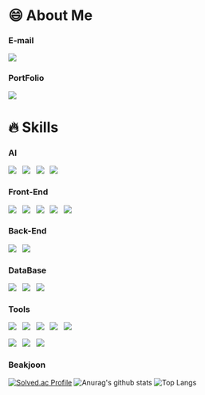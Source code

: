 # 😄 About Me

### E-mail
<p>
  <a href="mailto:zhfxms12@gmail.com" target="_blank">
    <img src="https://img.shields.io/badge/zhfxms12@gmail.com-red?style=for-the-badge&logo=gmail&logoColor=white"/>
  </a>
</p>

### PortFolio
<p>
  <a href="https://www.notion.so/d78ad1ac3ce54ba7b19f4c1e1ffeadec" target="_blank">
    <img src="https://img.shields.io/badge/PortFolio-6DB33F?style=for-the-badge&logo=notion&logoColor=black"/>
  </a>
</p>

# 🔥 Skills

### AI
<p>
  <img src="https://img.shields.io/badge/PyTorch-EE4C2C?style=flat&logo=pytorch&logoColor=white"/>&nbsp;&nbsp;
  <img src="https://img.shields.io/badge/Scikit Learn-F7931E?style=flat&logo=scikitlearn&logoColor=white"/>&nbsp;&nbsp;
  <img src="https://img.shields.io/badge/OpenCV-5C3EE8?style=flat&logo=opencv&logoColor=white"/>&nbsp;&nbsp;
  <img src="https://img.shields.io/badge/YOLO-00FFFF?style=flat&logo=yolo&logoColor=white"/>
</p>


### Front-End
<p>
  <img src="https://img.shields.io/badge/HTML5-E34F26?style=flat&logo=html5&logoColor=white"/>&nbsp;&nbsp;
    <img src="https://img.shields.io/badge/CSS3-1572B6?style=flat&logo=css3&logoColor=white"/>&nbsp;&nbsp;
  <img src="https://img.shields.io/badge/JavaScript-gray?style=flat&logo=JavaScript&logoColor=F7DF1E"/>&nbsp;&nbsp;
    <img src="https://img.shields.io/badge/React-white?style=flat&logo=React&logoColor=61DAFB"/>&nbsp;&nbsp;
  <img src="https://img.shields.io/badge/jQuery-f1d8d9?style=flat&logo=jquery&logoColor=4479A1"/>
</p>

### Back-End
<p>
    <img src="https://img.shields.io/badge/Node.js-c2c5c5?style=flat&logo=Node.js&logoColor=339933"/>&nbsp;&nbsp;
  <img src="https://img.shields.io/badge/FastAPI-009688?style=flat&logo=fastapi&logoColor=4479A1"/>&nbsp;&nbsp;
    
</p>

### DataBase
<p>
    <img src="https://img.shields.io/badge/MySQL-f1d8d9?style=flat&logo=MySQL&logoColor=4479A1"/>&nbsp;&nbsp;
    <img src="https://img.shields.io/badge/Oracle-F80000?style=flat&logo=oracle&logoColor=white"/>&nbsp;&nbsp;
    <img src="https://img.shields.io/badge/MongoDB-47A248?style=flat&logo=MongoDB&logoColor=white"/>
</p>

### Tools
<p>
  <img src="https://img.shields.io/badge/Notion-b4f5bd?style=flat&logo=Notion&logoColor=black"/>&nbsp;&nbsp;
    <img src="https://img.shields.io/badge/GitHub-gray?style=flat&logo=GitHub&logoColor=black"/>&nbsp;&nbsp;
  <img src="https://img.shields.io/badge/Git-blue?style=flat&logo=Git&logoColor=F05032"/>&nbsp;&nbsp;
    <img src="https://img.shields.io/badge/Slack-4A154B?style=flat&logo=Slack&logoColor=white"/>&nbsp;&nbsp;
  <img src="https://img.shields.io/badge/Discord-5865F2?style=flat&logo=Discord&logoColor=white"/>
</p>

<p>
  <img src="https://img.shields.io/badge/pyCharm-000000?style=flat&logo=pycharm&logoColor=white"/>&nbsp;&nbsp;
  <img src="https://img.shields.io/badge/jupyter-F37626?style=flat&logo=jupyter&logoColor=white"/>&nbsp;&nbsp;
  <img src="https://img.shields.io/badge/VScode-007ACC?style=flat&logo=visualstudiocode&logoColor=white"/>&nbsp;&nbsp;
</p>

### Beakjoon
[![Solved.ac Profile](http://mazassumnida.wtf/api/v2/generate_badge?boj=rlawnsgh000)](https://solved.ac/rlawnsgh000/)
![Anurag's github stats](https://github-readme-stats.vercel.app/api?username=kokohuhusave&show_icons=true&theme=tokyonight)
![Top Langs](https://github-readme-stats.vercel.app/api/top-langs/?username=hkokohuhusave&layout=compact&theme=tokyonight)
